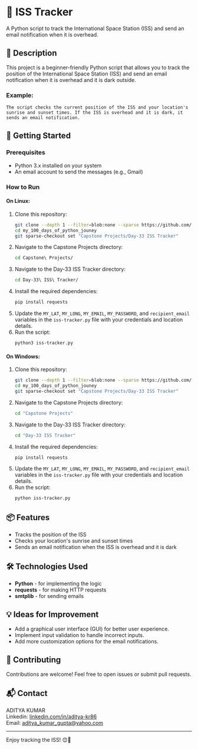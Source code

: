 # 🚀 ISS Tracker

A Python script to track the International Space Station (ISS) and send an email notification when it is overhead.

## 📜 Description

This project is a beginner-friendly Python script that allows you to track the position of the International Space Station (ISS) and send an email notification when it is overhead and it is dark outside.

### Example:
```
The script checks the current position of the ISS and your location's sunrise and sunset times. If the ISS is overhead and it is dark, it sends an email notification.
```

## 🚀 Getting Started

### Prerequisites

- Python 3.x installed on your system
- An email account to send the messages (e.g., Gmail)

### How to Run

#### On Linux:

1. Clone this repository:
   ```bash
   git clone --depth 1 --filter=blob:none --sparse https://github.com/aditya-kr86/my_100_days_of_python_jouney.git
   cd my_100_days_of_python_jouney
   git sparse-checkout set "Capstone Projects/Day-33 ISS Tracker"
   ```
2. Navigate to the Capstone Projects directory:
   ```bash
   cd Capstone\ Projects/
   ```
3. Navigate to the Day-33 ISS Tracker directory:
   ```bash
   cd Day-33\ ISS\ Tracker/
   ```
4. Install the required dependencies:
   ```bash
   pip install requests
   ```
5. Update the `MY_LAT`, `MY_LONG`, `MY_EMAIL`, `MY_PASSWORD`, and `recipient_email` variables in the `iss-tracker.py` file with your credentials and location details.
6. Run the script:
   ```bash
   python3 iss-tracker.py
   ```

#### On Windows:

1. Clone this repository:
   ```bash
   git clone --depth 1 --filter=blob:none --sparse https://github.com/aditya-kr86/my_100_days_of_python_jouney.git
   cd my_100_days_of_python_jouney
   git sparse-checkout set "Capstone Projects/Day-33 ISS Tracker"
   ```
2. Navigate to the Capstone Projects directory:
   ```bash
   cd "Capstone Projects"
   ```
3. Navigate to the Day-33 ISS Tracker directory:
   ```bash
   cd "Day-33 ISS Tracker"
   ```
4. Install the required dependencies:
   ```bash
   pip install requests
   ```
5. Update the `MY_LAT`, `MY_LONG`, `MY_EMAIL`, `MY_PASSWORD`, and `recipient_email` variables in the `iss-tracker.py` file with your credentials and location details.
6. Run the script:
   ```bash
   python iss-tracker.py
   ```

## 📦 Features

- Tracks the position of the ISS
- Checks your location's sunrise and sunset times
- Sends an email notification when the ISS is overhead and it is dark

## 🛠️ Technologies Used

- **Python** - for implementing the logic
- **requests** - for making HTTP requests
- **smtplib** - for sending emails

## 💡 Ideas for Improvement

- Add a graphical user interface (GUI) for better user experience.
- Implement input validation to handle incorrect inputs.
- Add more customization options for the email notifications.

## 🤝 Contributing

Contributions are welcome! Feel free to open issues or submit pull requests.

## 📬 Contact

ADITYA KUMAR  
Linkedin: [linkedin.com/in/aditya-kr86](http://linkedin.com/in/aditya-kr86)  
Email: [aditya_kumar_gupta@yahoo.com](mailto:aditya_kumar_gupta@yahoo.com)

---

Enjoy tracking the ISS! 😊🚀
